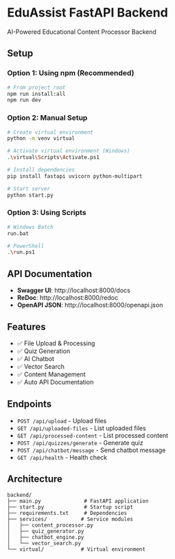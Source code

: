 # EduAssist FastAPI Backend

AI-Powered Educational Content Processor Backend

## Setup

### Option 1: Using npm (Recommended)
```bash
# From project root
npm run install:all
npm run dev
```

### Option 2: Manual Setup
```bash
# Create virtual environment
python -m venv virtual

# Activate virtual environment (Windows)
.\virtual\Scripts\Activate.ps1

# Install dependencies
pip install fastapi uvicorn python-multipart

# Start server
python start.py
```

### Option 3: Using Scripts
```bash
# Windows Batch
run.bat

# PowerShell
.\run.ps1
```

## API Documentation

- **Swagger UI**: http://localhost:8000/docs
- **ReDoc**: http://localhost:8000/redoc
- **OpenAPI JSON**: http://localhost:8000/openapi.json

## Features

- ✅ File Upload & Processing
- ✅ Quiz Generation
- ✅ AI Chatbot
- ✅ Vector Search
- ✅ Content Management
- ✅ Auto API Documentation

## Endpoints

- `POST /api/upload` - Upload files
- `GET /api/uploaded-files` - List uploaded files
- `GET /api/processed-content` - List processed content
- `POST /api/quizzes/generate` - Generate quiz
- `POST /api/chatbot/message` - Send chatbot message
- `GET /api/health` - Health check

## Architecture

```
backend/
├── main.py              # FastAPI application
├── start.py             # Startup script
├── requirements.txt     # Dependencies
├── services/           # Service modules
│   ├── content_processor.py
│   ├── quiz_generator.py
│   ├── chatbot_engine.py
│   └── vector_search.py
└── virtual/            # Virtual environment
```